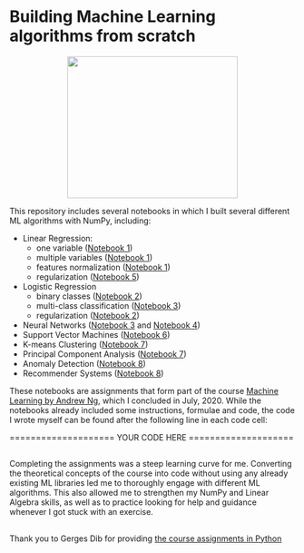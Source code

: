 # Building Machine Learning algorithms from scratch 

<p align="center">
  <img width="300" height="250" src="https://cdn.pixabay.com/photo/2020/04/22/09/38/circuits-5076887_960_720.png">
</p>

This repository includes several notebooks in which I built several different ML algorithms with NumPy, including: 

- Linear Regression:
  - one variable (<a href="https://github.com/HeleneFabia/ml-algorithms-from-scratch/blob/master/1-linear-regression.ipynb">Notebook 1</a>)
  - multiple variables (<a href="https://github.com/HeleneFabia/ml-algorithms-from-scratch/blob/master/1-linear-regression.ipynb">Notebook 1</a>)
  - features normalization (<a href="https://github.com/HeleneFabia/ml-algorithms-from-scratch/blob/master/1-linear-regression.ipynb">Notebook 1</a>)
  - regularization (<a href="https://github.com/HeleneFabia/ml-algorithms-from-scratch/blob/master/5-regularized-linear-regression%2Bbias-variance.ipynb">Notebook 5</a>)
- Logistic Regression
  - binary classes (<a href="https://github.com/HeleneFabia/ml-algorithms-from-scratch/blob/master/2-logistic-regression.ipynb">Notebook 2</a>)
  - multi-class classification (<a href="https://github.com/HeleneFabia/ml-algorithms-from-scratch/blob/master/3-multi-class-classification%2Bneural-networks.ipynb">Notebook 3</a>)
  - regularization (<a href="https://github.com/HeleneFabia/ml-algorithms-from-scratch/blob/master/2-logistic-regression.ipynb">Notebook 2</a>)
- Neural Networks (<a href="https://github.com/HeleneFabia/ml-algorithms-from-scratch/blob/master/3-multi-class-classification%2Bneural-networks.ipynb">Notebook 3</a> and <a href="https://github.com/HeleneFabia/ml-algorithms-from-scratch/blob/master/4-neural-networks.ipynb">Notebook 4</a>)
- Support Vector Machines (<a href="https://github.com/HeleneFabia/ml-algorithms-from-scratch/blob/master/6-support-vector-machines.ipynb">Notebook 6</a>)
- K-means Clustering (<a href="https://github.com/HeleneFabia/ml-algorithms-from-scratch/blob/master/7-k-means-clustering%2Bprincipal-component-analysis.ipynb">Notebook 7</a>)
- Principal Component Analysis (<a href="https://github.com/HeleneFabia/ml-algorithms-from-scratch/blob/master/7-k-means-clustering%2Bprincipal-component-analysis.ipynb">Notebook 7</a>)
- Anomaly Detection (<a href="https://github.com/HeleneFabia/ml-algorithms-from-scratch/blob/master/8-anomaly-detection%2Brecommender-system.ipynb">Notebook 8</a>)
- Recommender Systems (<a href="https://github.com/HeleneFabia/ml-algorithms-from-scratch/blob/master/8-anomaly-detection%2Brecommender-system.ipynb">Notebook 8</a>)


These notebooks are assignments that form part of the course <a href="https://www.coursera.org/learn/machine-learning?#about">Machine Learning by Andrew Ng</a>, which I concluded in July, 2020. While the notebooks already included some instructions, formulae and code, the code I wrote myself can be found after the following line in each code cell: 

==================== YOUR CODE HERE ====================

<h2> </h2>
Completing the assignments was a steep learning curve for me. Converting the theoretical concepts of the course into code without using any already existing ML libraries led me to thoroughly engage with different ML algorithms. This also allowed me to strengthen my NumPy and Linear Algebra skills, as well as to practice looking for help and guidance whenever I got stuck with an exercise. 

<h2> </h2>
Thank you to Gerges Dib for providing <a href="https://github.com/dibgerge/ml-coursera-python-assignments">the course assignments in Python</a>


